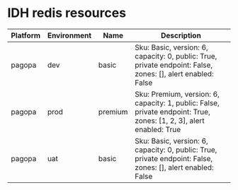 # IDH redis resources
|Platform| Environment| Name | Description | 
|------|---------|----|---|
|pagopa|dev|basic| Sku: Basic, version: 6, capacity: 0, public: True, private endpoint: False, zones: [], alert enabled: False |
|pagopa|prod|premium| Sku: Premium, version: 6, capacity: 1, public: False, private endpoint: True, zones: [1, 2, 3], alert enabled: True |
|pagopa|uat|basic| Sku: Basic, version: 6, capacity: 0, public: True, private endpoint: False, zones: [], alert enabled: False |
